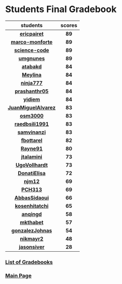 # Students Final Gradebook

| students | scores |
| :---: | :---: |
| [**ericpairet**](https://github.com/ericpairet) | **89** |
| [**marco-monforte**](https://github.com/marco-monforte) | **89** |
| [**science-code**](https://github.com/science-code) | **89** |
| [**umgnunes**](https://github.com/umgnunes) | **89** |
| [**atabakd**](https://github.com/atabakd) | **84** |
| [**Meylina**](https://github.com/Meylina) | **84** |
| [**ninja777**](https://github.com/ninja777) | **84** |
| [**prashanthr05**](https://github.com/prashanthr05) | **84** |
| [**yidiem**](https://github.com/yidiem) | **84** |
| [**JuanMiguelAlvarez**](https://github.com/JuanMiguelAlvarez) | **83** |
| [**osm3000**](https://github.com/osm3000) | **83** |
| [**raedbsili1991**](https://github.com/raedbsili1991) | **83** |
| [**samvinanzi**](https://github.com/samvinanzi) | **83** |
| [**fbottarel**](https://github.com/fbottarel) | **82** |
| [**Rayne91**](https://github.com/Rayne91) | **80** |
| [**jtalamini**](https://github.com/jtalamini) | **73** |
| [**UgoVollhardt**](https://github.com/UgoVollhardt) | **73** |
| [**DonatiElisa**](https://github.com/DonatiElisa) | **72** |
| [**njm12**](https://github.com/njm12) | **69** |
| [**PCH313**](https://github.com/PCH313) | **69** |
| [**AbbasSidaoui**](https://github.com/AbbasSidaoui) | **66** |
| [**kosenhitatchi**](https://github.com/kosenhitatchi) | **65** |
| [**anqingd**](https://github.com/anqingd) | **58** |
| [**mkthabet**](https://github.com/mkthabet) | **57** |
| [**gonzalezJohnas**](https://github.com/gonzalezJohnas) | **54** |
| [**nikmayr2**](https://github.com/nikmayr2) | **48** |
| [**jasonsiver**](https://github.com/jasonsiver) | **28** |

### [List of Gradebooks](./gradebook.md)

### [Main Page](./README.md)
